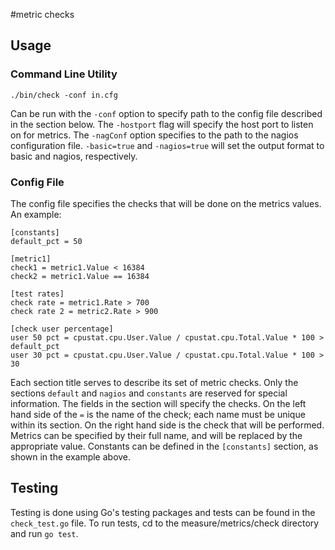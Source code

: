 #metric checks

## Usage

### Command Line Utility

```
./bin/check -conf in.cfg
```



Can be run with the `-conf` option to specify path to the config file 
described in the section below. The `-hostport` flag will specify the 
host port to listen on for metrics. The `-nagConf` option specifies to 
the path to the nagios configuration file. `-basic=true` and `-nagios=true` will set the output format to basic and nagios, respectively.

### Config File

The config file specifies the checks that will be done on the metrics values. An example:
```
[constants]
default_pct = 50

[metric1]
check1 = metric1.Value < 16384
check2 = metric1.Value == 16384

[test rates]
check rate = metric1.Rate > 700
check rate 2 = metric2.Rate > 900

[check user percentage]
user 50 pct = cpustat.cpu.User.Value / cpustat.cpu.Total.Value * 100 > default_pct
user 30 pct = cpustat.cpu.User.Value / cpustat.cpu.Total.Value * 100 > 30
```
Each section title serves to describe its set of metric checks. Only the sections `default` and `nagios` and `constants` are reserved for special information. The fields in the section will specify the checks. On the left hand side of the `=` is the name of the check; each name must be unique within its section. On the right hand side is the check that will be performed. Metrics can be specified by their full name, and will be replaced by the appropriate value. Constants can be defined in the `[constants]` section, as shown in the example above.


## Testing
Testing is done using Go's testing packages and tests can be found in the `check_test.go` file.
To run tests, cd to the measure/metrics/check directory and run `go test`.

